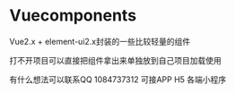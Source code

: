 # Vuecomponents
Vue2.x + element-ui2.x封装的一些比较轻量的组件

打不开项目可以直接把组件拿出来单独放到自己项目加载使用


有什么想法可以联系QQ 1084737312
可接APP H5 各端小程序
